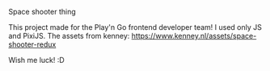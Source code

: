 Space shooter thing

This project made for the Play'n Go frontend developer team!
I used only JS and PixiJS.
The assets from kenney: https://www.kenney.nl/assets/space-shooter-redux

Wish me luck! :D
